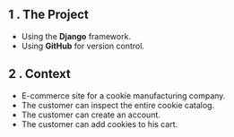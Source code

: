 ## 1 . The Project

- Using the **Django** framework.
- Using **GitHub** for version control.


## 2 . Context

- E-commerce site for a cookie manufacturing company.
- The customer can inspect the entire cookie catalog.
- The customer can create an account.
- The customer can add cookies to his cart. 
